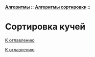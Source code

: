 **[Алгоритмы](../../README.md#algorithms) ::** 
**[Алгоритмы сортировки](../../README.md#algorithms-sort) ::**
# Сортировка кучей

<!--

-->

[К оглавлению](../../README.md#algorithms-sort)



[К оглавлению](../../README.md#algorithms-sort)
